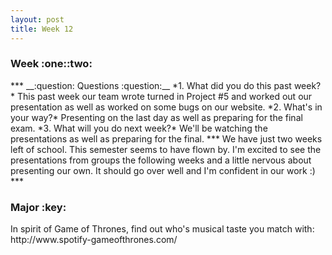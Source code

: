 ```yaml
---   
layout: post   
title: Week 12   
---   
```


<h3>Week :one::two: </h3>   
***   
__:question: Questions :question:__  
*1. What did you do this past week?*   
    This past week our team wrote turned in Project #5 and worked out our presentation as well as worked on some bugs on our website.
*2. What's in your way?*   
    Presenting on the last day as well as preparing for the final exam.
*3. What will you do next week?*   
    We'll be watching the presentations as well as preparing for the final.
***   
    We have just two weeks left of school. This semester seems to have flown by. I'm excited to see the presentations from groups the following weeks and a little nervous about presenting our own. It should go over well and I'm confident in our work :)   
***   
<h3> Major :key: </h3>   
    In spirit of Game of Thrones, find out who's musical taste you match with: http://www.spotify-gameofthrones.com/
